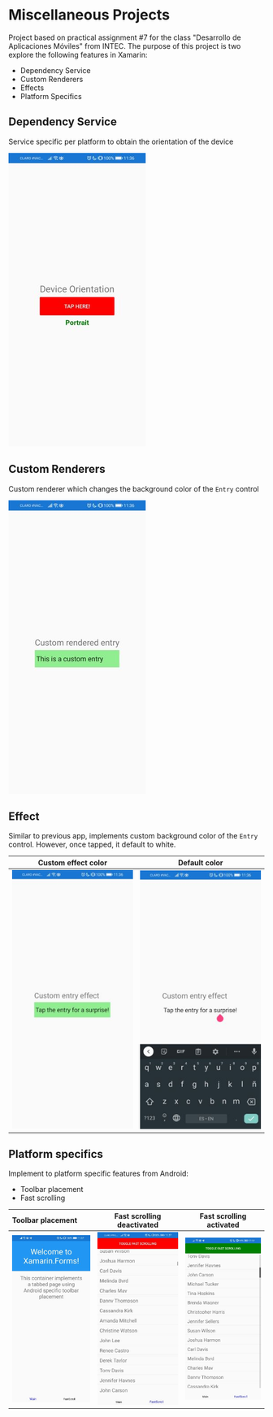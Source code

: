 # Miscellaneous Projects

Project based on practical assignment #7 for the class "Desarrollo de Aplicaciones Móviles" from INTEC. The purpose of this project is two explore the following features in Xamarin:

- Dependency Service
- Custom Renderers
- Effects
- Platform Specifics

## Dependency Service

Service specific per platform to obtain the orientation of the device

![device-orientation-service](screenshots/orientation-app.jpg)

## Custom Renderers

Custom renderer which changes the background color of the `Entry` control

![custom-render-entry](screenshots/custom-renderer.jpg)

## Effect

Similar to previous app, implements custom background color of the `Entry` control. However, once tapped, it default to white.


Custom effect color | Default color 
:------------------:|:-------------:
![custom-effect-entry](screenshots/custom-entry-color.jpg) | ![custom-effect-default](screenshots/custom-entry-default.jpg)

## Platform specifics

Implement to platform specific features from Android: 
- Toolbar placement
- Fast scrolling

Toolbar placement | Fast scrolling deactivated | Fast scrolling activated
:-----------------|:--------------------------:|:------------------------:
![tool-placement-bottom](screenshots/toolbar-placement.jpg) | ![fast-scrolling-deactivated](screenshots/fast-scrolling-deactivated.jpg) | ![fast-scrolling-activated](screenshots/fast-scrolling-activated.jpg)